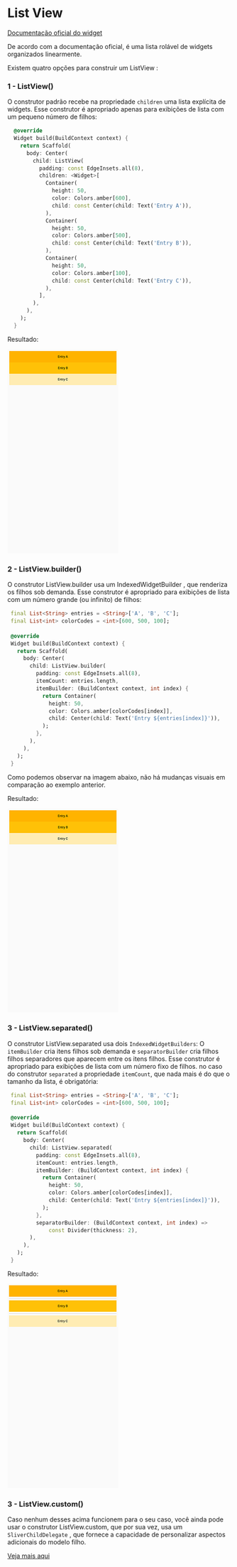 
# List View

[Documentação oficial do widget](https://api.flutter.dev/flutter/widgets/ListView-class.html)

De acordo com a documentação oficial, é uma lista rolável de widgets organizados linearmente.

Existem quatro opções para construir um ListView :

### 1 - ListView()
O construtor padrão recebe na propriedade `children` uma lista explícita de widgets. Esse construtor é apropriado apenas para exibições de lista com um pequeno número de filhos:

```dart
  @override
  Widget build(BuildContext context) {
    return Scaffold(
      body: Center(
        child: ListView(
          padding: const EdgeInsets.all(8),
          children: <Widget>[
            Container(
              height: 50,
              color: Colors.amber[600],
              child: const Center(child: Text('Entry A')),
            ),
            Container(
              height: 50,
              color: Colors.amber[500],
              child: const Center(child: Text('Entry B')),
            ),
            Container(
              height: 50,
              color: Colors.amber[100],
              child: const Center(child: Text('Entry C')),
            ),
          ],
        ),
      ),
    );
  }
```
    
Resultado:

![](../assets/list_view_example.png)
 
 ### 2 - ListView.builder()
 O construtor ListView.builder usa um IndexedWidgetBuilder , que renderiza os filhos sob demanda. Esse construtor é apropriado para exibições de lista com um número grande (ou infinito) de filhos:
 
 ```dart
  final List<String> entries = <String>['A', 'B', 'C'];
  final List<int> colorCodes = <int>[600, 500, 100];

  @override
  Widget build(BuildContext context) {
    return Scaffold(
      body: Center(
        child: ListView.builder(
          padding: const EdgeInsets.all(8),
          itemCount: entries.length,
          itemBuilder: (BuildContext context, int index) {
            return Container(
              height: 50,
              color: Colors.amber[colorCodes[index]],
              child: Center(child: Text('Entry ${entries[index]}')),
            );
          },
        ),
      ),
    );
  }
```

Como podemos observar na imagem abaixo, não há mudanças visuais em comparação ao exemplo anterior.
    
Resultado:

![](../assets/list_view_example.png)

 ### 3 - ListView.separated()
O construtor ListView.separated usa dois `IndexedWidgetBuilders`: O `itemBuilder` cria itens filhos sob demanda e `separatorBuilder` cria filhos filhos separadores que aparecem entre os itens filhos. Esse construtor é apropriado para exibições de lista com um número fixo de filhos. no caso do construtor `separated` a propriedade `itemCount`, que nada mais é do que o tamanho da lista, é obrigatória:
 
 ```dart
  final List<String> entries = <String>['A', 'B', 'C'];
  final List<int> colorCodes = <int>[600, 500, 100];

  @override
  Widget build(BuildContext context) {
    return Scaffold(
      body: Center(
        child: ListView.separated(
          padding: const EdgeInsets.all(8),
          itemCount: entries.length,
          itemBuilder: (BuildContext context, int index) {
            return Container(
              height: 50,
              color: Colors.amber[colorCodes[index]],
              child: Center(child: Text('Entry ${entries[index]}')),
            );
          },
          separatorBuilder: (BuildContext context, int index) =>
              const Divider(thickness: 2),
        ),
      ),
    );
  }
```
    
Resultado:

![](../assets/list_view_separated_example.png)

 ### 3 - ListView.custom()
Caso nenhum desses acima funcionem para o seu caso, você ainda pode usar o construtor ListView.custom, que por sua vez, usa um `SliverChildDelegate` , que fornece a capacidade de personalizar aspectos adicionais do modelo filho.

[Veja mais aqui](https://api.flutter.dev/flutter/widgets/ListView/ListView.custom.html)
 


    
  

